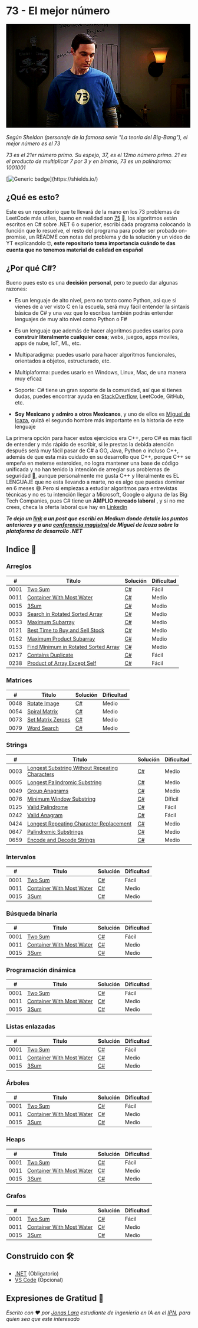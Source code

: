 # 73 - El mejor número

![73](/Sources/Sheldon.gif)

_Según Sheldon (personaje de la famosa serie "La teoría del Big-Bang"), el mejor número es el 73_

_73 es el 21er número primo. Su espejo, 37, es el 12mo número primo. 21 es el producto de multiplicar 7 por 3 y en binario, 73 es un palíndromo: 1001001_

[![Generic badge](https://img.shields.io/badge/Made%20with-CSharp-rgb(1,143,204).svg)](https://shields.io/) 

## ¿Qué es esto?

Este es un repositorio que te llevará de la mano en los 73 problemas de LeetCode más utiles, bueno en realidad son [75](https://leetcode.com/list/xi4ci4ig/) 😬, los algoritmos están escritos en C# sobre .NET 6 o superior, escribí cada programa colocando la función que lo resuelve, el resto del programa para poder ser probado on-promise, un README con notas del problema y de la solución y un video de YT explicandolo 🤓,  **este repositorio toma importancia cuándo te das cuenta que no tenemos material de calidad en español**

## ¿Por qué C#?

Bueno pues esto es una **decisión personal**, pero te puedo dar algunas razones:

- Es un lenguaje de alto nivel, pero no tanto como Python, asi que si vienes de a ver visto C en la escuela, será muy fácil entender la sintaxis básica de C# y una vez que lo escribas también podrás entender lenguajes de muy alto nivel como Python o F#

- Es un lenguaje que además de hacer algoritmos puedes usarlos para **construir literalmente cualquier cosa**; webs, juegos, apps moviles, apps de nube, IoT, ML, etc.

- Multiparadigma: puedes usarlo para hacer algoritmos funcionales, orientados a objetos, estructurado, etc.

- Multiplaforma: puedes usarlo en Windows, Linux, Mac, de una manera muy eficaz

- Soporte: C# tiene un gran soporte de la comunidad, así que si tienes dudas, puedes encontrar ayuda en [StackOverflow](https://www.youtube.com/watch?v=nZX13dVxnJw), LeetCode, GitHub, etc.

- **Soy Mexicano y admiro a otros Mexicanos**, y uno de ellos es [Miguel de Icaza](https://github.com/migueldeicaza), quizá el segundo hombre más importante en la historia de este lenguaje

La primera opción para hacer estos ejercicios era C++, pero C# es más fácil de entender y más rápido de escribir, si le prestas la debida atención después será muy fácil pasar de C# a GO, Java, Python o incluso C++, además de que esta más cuidado en su desarrollo que C++, porque C++ se empeña en meterse esteroides, no logra mantener una base de código unificada y no han tenido la intención de arreglar sus problemas de seguridad 🫣, aunque personalmente me gusta C++ y literalmente es EL LENGUAJE que no esta llevando a marte, no es algo que puedas dominar en 6 meses 😅.Pero si empiezas a estudiar algoritmos para entrevistas técnicas y no es tu intención llegar a Microsoft, Google o alguna de las Big Tech Companies, pues C# tiene un **AMPLIO mercado laboral** , y si no me crees, checa la oferta laboral que hay en [Linkedin](https://www.linkedin.com/jobs/search/?keywords=c%23&location=Mexico&geoId=103644278&trk=public_jobs_jobs-search-bar_search-submit&position=1&pageNum=0)

_**Te dejo un [link](https://medium.com/@jonas_lara/c-solo-sirve-para-crear-aplicaciones-en-windows-6077246c02da) a un post que escribí en Medium donde detalle los puntos anteriores y a una [conferencia magistral](https://www.youtube.com/watch?v=acryVgY0O3E) de Miguel de Icaza sobre la plataforma de desarrollo .NET**_


## Indice 📖

### Arreglos

| # | Titulo | Solución | Dificultad |
|---| ----- | -------- | ---------- |
|0001|[Two Sum](https://leetcode.com/problems/two-sum/) | [C#]()|Fácil|
|0011|[Container With Most Water](https://leetcode.com/problems/container-with-most-water/) | [C#]()|Medio|
|0015|[3Sum](https://leetcode.com/problems/3sum/) | [C#]()|Medio|
|0033|[Search in Rotated Sorted Array](https://leetcode.com/problems/search-in-rotated-sorted-array/) | [C#]()|Medio|
|0053|[Maximum Subarray](https://leetcode.com/problems/maximum-subarray/) | [C#]()|Medio|
|0121|[Best Time to Buy and Sell Stock](https://leetcode.com/problems/best-time-to-buy-and-sell-stock/) | [C#]()|Medio|
|0152|[Maximum Product Subarray](https://leetcode.com/problems/maximum-product-subarray/) | [C#]()|Medio|
|0153|[Find Minimum in Rotated Sorted Array](https://leetcode.com/problems/find-minimum-in-rotated-sorted-array/) | [C#]()|Medio|
|0217|[Contains Duplicate](https://leetcode.com/problems/find-minimum-in-rotated-sorted-array/) | [C#]()|Fácil|
|0238|[Product of Array Except Self](https://leetcode.com/problems/product-of-array-except-self/) | [C#]()|Fácil|


### Matrices

| # | Titulo | Solución | Dificultad |
|---| ----- | -------- | ---------- |
|0048|[Rotate Image](https://leetcode.com/problems/rotate-image/) | [C#]()|Medio|
|0054|[Spiral Matrix](https://leetcode.com/problems/spiral-matrix/) | [C#]()|Medio|
|0073|[Set Matrix Zeroes](https://leetcode.com/problems/set-matrix-zeroes/) | [C#]()|Medio|
|0079|[Word Search](https://leetcode.com/problems/word-search/) | [C#]()|Medio|

### Strings

| # | Titulo | Solución | Dificultad |
|---| ----- | -------- | ---------- |
|0003|[Longest Substring Without Repeating Characters](https://leetcode.com/problems/longest-substring-without-repeating-characters/) | [C#]()|Medio|
|0005|[Longest Palindromic Substring](https://leetcode.com/problems/longest-palindromic-substring/) | [C#]()|Medio|
|0049|[Group Anagrams](https://leetcode.com/problems/group-anagrams/) | [C#]()|Medio|
|0076|[Minimum Window Substring](https://leetcode.com/problems/minimum-window-substring/) | [C#]()|Díficil|
|0125|[Valid Palindrome](https://leetcode.com/problems/valid-palindrome/) | [C#]()|Fácil|
|0242|[Valid Anagram](https://leetcode.com/problems/valid-anagram/) | [C#]()|Fácil|
|0424|[Longest Repeating Character Replacement](https://leetcode.com/problems/longest-repeating-character-replacement/) | [C#]()|Medio|
|0647|[Palindromic Substrings](https://leetcode.com/problems/palindromic-substrings/) | [C#]()|Medio|
|0659|[Encode and Decode Strings](https://leetcode.com/problems/encode-and-decode-strings/) | [C#]()|Medio|   

### Intervalos

| # | Titulo | Solución | Dificultad |
|---| ----- | -------- | ---------- |
|0001|[Two Sum](https://leetcode.com/problems/two-sum/) | [C#]()|Fácil|
|0011|[Container With Most Water](https://leetcode.com/problems/container-with-most-water/) | [C#]()|Medio|
|0015|[3Sum](https://leetcode.com/problems/3sum/) | [C#]()|Medio|

### Búsqueda binaria

| # | Titulo | Solución | Dificultad |
|---| ----- | -------- | ---------- |
|0001|[Two Sum](https://leetcode.com/problems/two-sum/) | [C#]()|Fácil|
|0011|[Container With Most Water](https://leetcode.com/problems/container-with-most-water/) | [C#]()|Medio|
|0015|[3Sum](https://leetcode.com/problems/3sum/) | [C#]()|Medio|

### Programación dinámica

| # | Titulo | Solución | Dificultad |
|---| ----- | -------- | ---------- |
|0001|[Two Sum](https://leetcode.com/problems/two-sum/) | [C#]()|Fácil|
|0011|[Container With Most Water](https://leetcode.com/problems/container-with-most-water/) | [C#]()|Medio|
|0015|[3Sum](https://leetcode.com/problems/3sum/) | [C#]()|Medio|

### Listas enlazadas

| # | Titulo | Solución | Dificultad |
|---| ----- | -------- | ---------- |
|0001|[Two Sum](https://leetcode.com/problems/two-sum/) | [C#]()|Fácil|
|0011|[Container With Most Water](https://leetcode.com/problems/container-with-most-water/) | [C#]()|Medio|
|0015|[3Sum](https://leetcode.com/problems/3sum/) | [C#]()|Medio|

### Árboles

| # | Titulo | Solución | Dificultad |
|---| ----- | -------- | ---------- |
|0001|[Two Sum](https://leetcode.com/problems/two-sum/) | [C#]()|Fácil|
|0011|[Container With Most Water](https://leetcode.com/problems/container-with-most-water/) | [C#]()|Medio|
|0015|[3Sum](https://leetcode.com/problems/3sum/) | [C#]()|Medio|

### Heaps

| # | Titulo | Solución | Dificultad |
|---| ----- | -------- | ---------- |
|0001|[Two Sum](https://leetcode.com/problems/two-sum/) | [C#]()|Fácil|
|0011|[Container With Most Water](https://leetcode.com/problems/container-with-most-water/) | [C#]()|Medio|
|0015|[3Sum](https://leetcode.com/problems/3sum/) | [C#]()|Medio|

### Grafos

| # | Titulo | Solución | Dificultad |
|---| ----- | -------- | ---------- |
|0001|[Two Sum](https://leetcode.com/problems/two-sum/) | [C#]()|Fácil|
|0011|[Container With Most Water](https://leetcode.com/problems/container-with-most-water/) | [C#]()|Medio|
|0015|[3Sum](https://leetcode.com/problems/3sum/) | [C#]()|Medio|

## Construido con 🛠️

- [.NET](https://dotnet.microsoft.com/download) (Obligatorio)
- [VS Code](https://code.visualstudio.com/) (Opcional)

## Expresiones de Gratitud 🎁

_Escrito con ❤️ por [Jonas Lara](https://twitter.com/Jonas_1ara) estudiante de ingeniería en IA en el  [IPN](https://www.ipn.mx/), para quien sea que este interesado_
